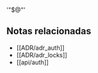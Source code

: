 '"$@"'

<!-- RELATED:START -->
## Notas relacionadas
- [[ADR/adr_auth]]
- [[ADR/adr_locks]]
- [[api/auth]]
<!-- RELATED:END -->
